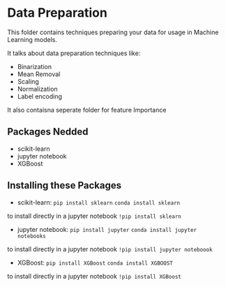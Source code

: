 # Data Preparation

This folder contains techniques preparing your data for usage in Machine Learning models.

It talks about data preparation  techniques like:

- Binarization
- Mean Removal
- Scaling
- Normalization
- Label encoding

It also contaisna  seperate folder for feature Importance

## Packages Nedded
- scikit-learn
- jupyter notebook
- XGBoost

## Installing these Packages
- scikit-learn:
 `pip install sklearn`
 `conda install sklearn`

 to install directly in a jupyter notebook
 `!pip install sklearn`

- jupyter notebook:
 `pip install jupyter`
`conda install jupyter notebooks`

 to install directly in a jupyter notebook
 `!pip install jupyter noteboook`

- XGBoost:
 `pip install XGBoost`
 `conda install XGBOOST`

 to install directly in a jupyter notebook
 `!pip install XGBoost`
